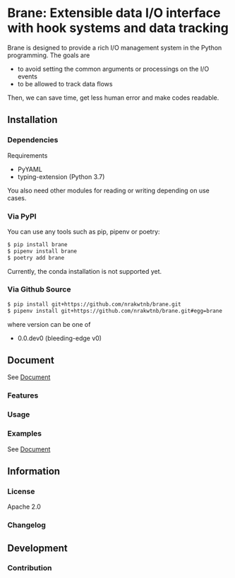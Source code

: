 # Brane: Extensible data I/O interface with hook systems and data tracking 

Brane is designed to provide a rich I/O management system in the Python programming.
The goals are

* to avoid setting the common arguments or processings on the I/O events
* to be allowed to track data flows

Then, we can save time, get less human error and make codes readable.

## Installation

### Dependencies

Requirements
* PyYAML
* typing-extension (Python 3.7)

You also need other modules for reading or writing depending on use cases.

### Via PyPI

You can use any tools such as pip, pipenv or poetry:

```sh
$ pip install brane
$ pipenv install brane
$ poetry add brane
```

Currently, the conda installation is not supported yet.

### Via Github Source

```sh
$ pip install git+https://github.com/nrakwtnb/brane.git
$ pipenv install git+https://github.com/nrakwtnb/brane.git#egg=brane
```
where version can be one of
* 0.0.dev0 (bleeding-edge v0)

## Document

See [Document](https://nrakwtnb.github.io/brane/)

### Features

### Usage

### Examples

See [Document](examples)

## Information

### License

Apache 2.0

### Changelog

## Development

### Contribution

